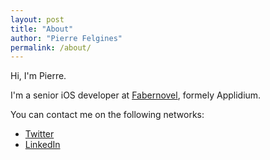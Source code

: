 ```yaml
---
layout: post
title: "About"
author: "Pierre Felgines"
permalink: /about/
---
```


Hi, I'm Pierre.

I'm a senior iOS developer at [Fabernovel](https://www.fabernovel.com/fr), formely Applidium.

You can contact me on the following networks:

- [Twitter](https://twitter.com/PierreFelgines?lang=en)
- [LinkedIn](https://www.linkedin.com/in/pierrefelgines)
